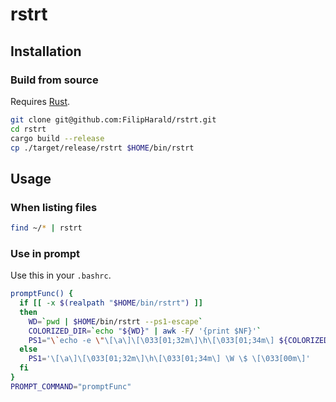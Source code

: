 # rstrt

## Installation
### Build from source
Requires [Rust](https://www.rust-lang.org/tools/install).

```bash
git clone git@github.com:FilipHarald/rstrt.git
cd rstrt
cargo build --release
cp ./target/release/rstrt $HOME/bin/rstrt
```

## Usage
### When listing files
```bash
find ~/* | rstrt
```

### Use in prompt
Use this in your `.bashrc`.
```bash
promptFunc() {
  if [[ -x $(realpath "$HOME/bin/rstrt") ]]
  then
    WD=`pwd | $HOME/bin/rstrt --ps1-escape`
    COLORIZED_DIR=`echo "${WD}" | awk -F/ '{print $NF}'`
    PS1="\`echo -e \"\[\a\]\[\033[01;32m\]\h\[\033[01;34m\] ${COLORIZED_DIR} \$ \"\`"
  else
    PS1='\[\a\]\[\033[01;32m\]\h\[\033[01;34m\] \W \$ \[\033[00m\]'
  fi
}
PROMPT_COMMAND="promptFunc"
```

